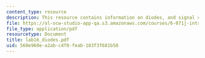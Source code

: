 ```yaml
---
content_type: resource
description: This resource contains information on diodes, and signal conditioning.
file: https://ol-ocw-studio-app-qa.s3.amazonaws.com/courses/6-071j-introduction-to-electronics-signals-and-measurement-spring-2006/560e960ea2abc4f0feab183f3f681b50_lab16_diodes.pdf
file_type: application/pdf
resourcetype: Document
title: lab16_diodes.pdf
uid: 560e960e-a2ab-c4f0-feab-183f3f681b50
---
```

